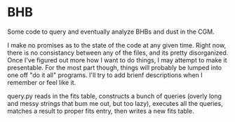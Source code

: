 # BHB

Some code to query and eventually analyze BHBs and dust in the CGM.

I make no promises as to the state of the code at any given time. Right now, there is no consistancy between any of the files, and its pretty disorganized. Once I've figured out more how I want to do things, I may attempt to make it presentable. 
For the most part though, things will probably be lumped into one off "do it all" programs. I'll try to add brienf descriptions when I remember or feel like it.

query.py reads in the fits table, constructs a bunch of queries (overly long and messy strings that bum me out, but too lazy), executes all the queries, matches a result to proper fits entry, then writes a new fits table.
